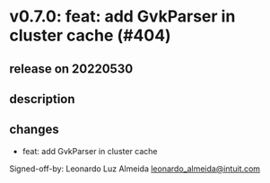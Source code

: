 # v0.7.0: feat: add GvkParser in cluster cache (#404)

## release on 20220530

## description

## changes

* feat: add GvkParser in cluster cache

Signed-off-by: Leonardo Luz Almeida <a href="mailto:leonardo_almeida@intuit.com">leonardo_almeida@intuit.com</a>

